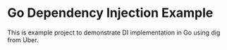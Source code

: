 # Go Dependency Injection Example

This is example project to demonstrate DI implementation in Go using dig from Uber.
